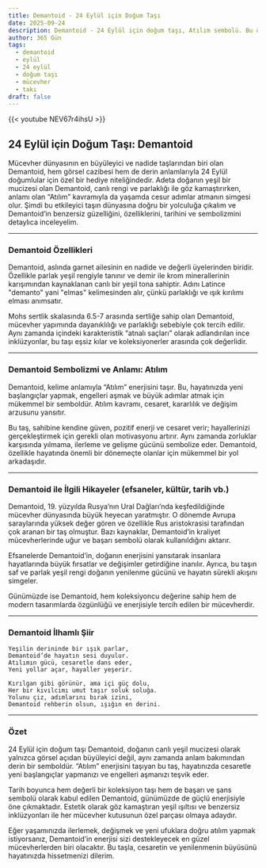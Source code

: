 ```yaml
---
title: Demantoid - 24 Eylül için Doğum Taşı
date: 2025-09-24
description: Demantoid - 24 Eylül için doğum taşı, Atılım sembolü. Bu özel taşın derin anlamını öğrenin.
author: 365 Gün
tags:
  - demantoid
  - eylül
  - 24 eylül
  - doğum taşı
  - mücevher
  - takı
draft: false
---
```


{{< youtube NEV67r4ihsU >}}

## 24 Eylül için Doğum Taşı: Demantoid

Mücevher dünyasının en büyüleyici ve nadide taşlarından biri olan Demantoid, hem görsel cazibesi hem de derin anlamlarıyla 24 Eylül doğumlular için özel bir hediye niteliğindedir. Adeta doğanın yeşil bir mucizesi olan Demantoid, canlı rengi ve parlaklığı ile göz kamaştırırken, anlamı olan “Atılım” kavramıyla da yaşamda cesur adımlar atmanın simgesi olur. Şimdi bu etkileyici taşın dünyasına doğru bir yolculuğa çıkalım ve Demantoid’in benzersiz güzelliğini, özelliklerini, tarihini ve sembolizmini detaylıca inceleyelim.

---

### Demantoid Özellikleri

Demantoid, aslında garnet ailesinin en nadide ve değerli üyelerinden biridir. Özellikle parlak yeşil rengiyle tanınır ve demir ile krom minerallerinin karışımından kaynaklanan canlı bir yeşil tona sahiptir. Adını Latince "demanto" yani "elmas" kelimesinden alır, çünkü parlaklığı ve ışık kırılımı elması anımsatır.

Mohs sertlik skalasında 6.5-7 arasında sertliğe sahip olan Demantoid, mücevher yapımında dayanıklılığı ve parlaklığı sebebiyle çok tercih edilir. Aynı zamanda içindeki karakteristik “atnalı saçları” olarak adlandırılan ince inklüzyonlar, bu taşı eşsiz kılar ve koleksiyonerler arasında çok değerlidir.

---

### Demantoid Sembolizmi ve Anlamı: Atılım

Demantoid, kelime anlamıyla “Atılım” enerjisini taşır. Bu, hayatınızda yeni başlangıçlar yapmak, engelleri aşmak ve büyük adımlar atmak için mükemmel bir semboldür. Atılım kavramı, cesaret, kararlılık ve değişim arzusunu yansıtır.

Bu taş, sahibine kendine güven, pozitif enerji ve cesaret verir; hayallerinizi gerçekleştirmek için gerekli olan motivasyonu artırır. Aynı zamanda zorluklar karşısında yılmama, ilerleme ve gelişme gücünü sembolize eder. Demantoid, özellikle hayatında önemli bir dönemeçte olanlar için mükemmel bir yol arkadaşıdır.

---

### Demantoid ile İlgili Hikayeler (efsaneler, kültür, tarih vb.)

Demantoid, 19. yüzyılda Rusya’nın Ural Dağları’nda keşfedildiğinde mücevher dünyasında büyük heyecan yaratmıştır. O dönemde Avrupa saraylarında yüksek değer gören ve özellikle Rus aristokrasisi tarafından çok aranan bir taş olmuştur. Bazı kaynaklar, Demantoid’in kraliyet mücevherlerinde uğur ve başarı sembolü olarak kullanıldığını aktarır.

Efsanelerde Demantoid’in, doğanın enerjisini yansıtarak insanlara hayatlarında büyük fırsatlar ve değişimler getirdiğine inanılır. Ayrıca, bu taşın saf ve parlak yeşil rengi doğanın yenilenme gücünü ve hayatın sürekli akışını simgeler.

Günümüzde ise Demantoid, hem koleksiyoncu değerine sahip hem de modern tasarımlarda özgünlüğü ve enerjisiyle tercih edilen bir mücevherdir.

---

### Demantoid İlhamlı Şiir

```
Yeşilin derininde bir ışık parlar,  
Demantoid’de hayatın sesi duyulur.  
Atılımın gücü, cesaretle dans eder,  
Yeni yollar açar, hayaller yeşerir.

Kırılgan gibi görünür, ama içi güç dolu,  
Her bir kıvılcımı umut taşır soluk soluğa.  
Yolunu çiz, adımlarını bırak izini,  
Demantoid rehberin olsun, ışığın en derini.
```

---

### Özet

24 Eylül için doğum taşı Demantoid, doğanın canlı yeşil mucizesi olarak yalnızca görsel açıdan büyüleyici değil, aynı zamanda anlam bakımından derin bir semboldür. “Atılım” enerjisini taşıyan bu taş, hayatınızda cesaretle yeni başlangıçlar yapmanızı ve engelleri aşmanızı teşvik eder.

Tarih boyunca hem değerli bir koleksiyon taşı hem de başarı ve şans sembolü olarak kabul edilen Demantoid, günümüzde de güçlü enerjisiyle öne çıkmaktadır. Estetik olarak göz kamaştıran yeşil ışıltısı ve benzersiz inklüzyonları ile her mücevher kutusunun özel parçası olmaya adaydır.

Eğer yaşamınızda ilerlemek, değişmek ve yeni ufuklara doğru atılım yapmak istiyorsanız, Demantoid’in enerjisi sizi destekleyecek en güzel mücevherlerden biri olacaktır. Bu taşla, cesaretin ve yenilenmenin büyüsünü hayatınızda hissetmenizi dilerim.